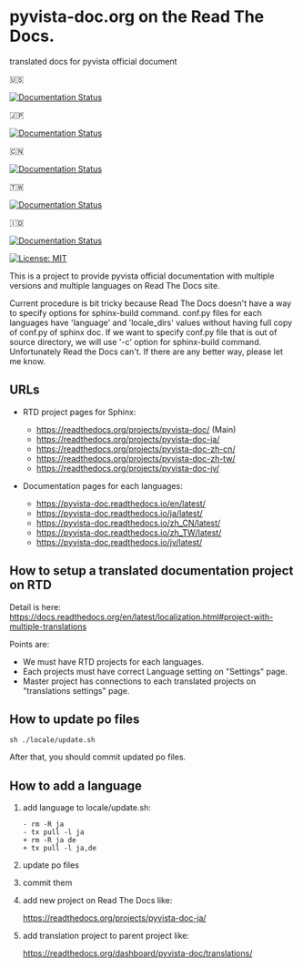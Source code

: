 # pyvista-doc.org on the Read The Docs.
translated docs for pyvista official document

:us:

[![Documentation Status](https://readthedocs.org/projects/pyvista-doc/badge/?version=latest)](https://pyvista-doc.readthedocs.io/en/latest/?badge=latest)

:jp:

[![Documentation Status](https://readthedocs.org/projects/pyvista-doc-ja/badge/?version=latest)](https://pyvista-doc-ja.readthedocs.io/ja/latest/?badge=latest)

:cn:

[![Documentation Status](https://readthedocs.org/projects/pyvista-doc-zh-cn/badge/?version=latest)](https://pyvista-doc.readthedocs.io/zh_CN/latest/?badge=latest)

:taiwan:

[![Documentation Status](https://readthedocs.org/projects/pyvista-doc-zh-tw/badge/?version=latest)](https://pyvista-doc.readthedocs.io/zh_TW/latest/?badge=latest)

:indonesia:

[![Documentation Status](https://readthedocs.org/projects/pyvista-doc-jv/badge/?version=latest)](https://pyvista-doc.readthedocs.io/jv/latest/?badge=latest)

[![License: MIT](https://img.shields.io/badge/License-MIT-yellow.svg)](https://opensource.org/licenses/MIT)

This is a project to provide pyvista official documentation with multiple versions and multiple languages on Read The Docs site.

Current procedure is bit tricky because Read The Docs doesn't have a way to specify options for sphinx-build command.
conf.py files for each languages have 'language' and 'locale_dirs' values without having full copy of conf.py of sphinx doc. If we want to specify conf.py file that is out of source directory, we will use '-c' option for sphinx-build command. Unfortunately Read the Docs can't. If there are any better way, please let me know.

## URLs

* RTD project pages for Sphinx:

  * https://readthedocs.org/projects/pyvista-doc/  (Main)
  * https://readthedocs.org/projects/pyvista-doc-ja/
  * https://readthedocs.org/projects/pyvista-doc-zh-cn/
  * https://readthedocs.org/projects/pyvista-doc-zh-tw/
  * https://readthedocs.org/projects/pyvista-doc-jv/

* Documentation pages for each languages:

  * https://pyvista-doc.readthedocs.io/en/latest/
  * https://pyvista-doc.readthedocs.io/ja/latest/
  * https://pyvista-doc.readthedocs.io/zh_CN/latest/
  * https://pyvista-doc.readthedocs.io/zh_TW/latest/
  * https://pyvista-doc.readthedocs.io/jv/latest/

## How to setup a translated documentation project on RTD

Detail is here: https://docs.readthedocs.org/en/latest/localization.html#project-with-multiple-translations

Points are:

* We must have RTD projects for each languages.
* Each projects must have correct Language setting on "Settings" page.
* Master project has connections to each translated projects on "translations settings" page.


## How to update po files

```
sh ./locale/update.sh
```

After that, you should commit updated po files.


## How to add a language

1. add language to locale/update.sh:

   ```
   - rm -R ja
   - tx pull -l ja
   + rm -R ja de
   + tx pull -l ja,de
   ```

2. update po files

3. commit them

4. add new project on Read The Docs like:

   https://readthedocs.org/projects/pyvista-doc-ja/

5. add translation project to parent project like:

   https://readthedocs.org/dashboard/pyvista-doc/translations/

